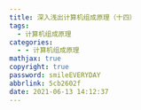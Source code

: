 ```yaml
---
title: 深入浅出计算机组成原理（十四）
tags:
  - 计算机组成原理
categories:
  - - 计算机组成原理
mathjax: true
copyright: true
password: smileEVERYDAY
abbrlink: 5cb2602f
date: 2021-06-13 14:12:37
---
```

